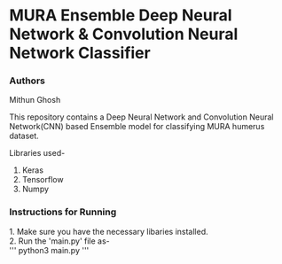 # MURA Ensemble Deep Neural Network & Convolution Neural Network Classifier

### Authors

Mithun Ghosh<br>

This repository contains a Deep Neural Network and Convolution Neural Network(CNN) based Ensemble model for classifying MURA humerus dataset.

Libraries used-
1. Keras<br>
2. Tensorflow<br>
3. Numpy<br>

<h3>Instructions for Running</h3>
1. Make sure you have the necessary libaries installed.<br>
2. Run the 'main.py' file as-<br>
'''
python3 main.py
'''


 
